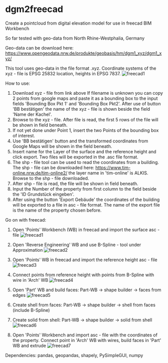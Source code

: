 # dgm2freecad
Create a pointcloud from digital elevation model for use in freecad BIM Workbench

So far tested with geo-data from North Rhine-Westphalia, Germany

Geo-data can be download here:
https://www.opengeodata.nrw.de/produkte/geobasis/hm/dgm1_xyz/dgm1_xyz/

This tool uses geo-data in the file format .xyz.
Coordinate systems of the xyz - file is EPSG 25832 location, heights in EPSG 7837.
![freecad1](https://user-images.githubusercontent.com/18013240/170890219-8a12cc7e-eaf4-4f9d-8e7a-47087e42c022.png)



How to use:
1. Download xyz - file from link above
   If filename is unknown you can copy 2 points from google maps and paste it as a bounding box to the input fields 'Bounding Box Pkt 1'
   and 'Bounding Box Pkt2'. After use of button 'BB bestätigen' the name of the xyz - file is shown beside the field 'Name der Kachel'.
2. Browse to the xyz - file. After file is read, the first 5 rows of the file will be shown in field beneath.
3. If not yet done under Point 1, insert the two Points of the bounding box of interest.
4. Use 'BB bestätigen' button and the transformed coordinates from Google Maps will be shown in the field beneath.
5. Insert name for the Layer of the surface and the reference height and click export. Two files will be exported in the .asc file format.
6. The shp - file tool can be used to read the coordinates from a building. The shp - file can be downloaded here:
   https://www.tim-online.nrw.de/tim-online2/ the layer name in 'tim-online' is ALKIS. Browse to the shp - file downloaded.
7. After shp - file is read, the  file will be shown in field beneath.
8. Input the Number of the property from first column to the field beside the 'ID Grundstück eingeben'.
9. After using the button 'Export Gebäude' the coordinates of the building will be exported to a file in asc - file format.
   The name of the export file is the name of the property chosen before.


Go on with freecad:
1. Open 'Points' Workbench (WB) in freecad and import the surface asc - file 
![freecad1](https://user-images.githubusercontent.com/18013240/170785617-fb1c9f5f-3245-4a42-b389-5ad099caf9c5.png)

3. Open 'Reverse Engineering' WB and use B-Spline - tool under Approximation
![freecad2](https://user-images.githubusercontent.com/18013240/170785865-e272f6aa-8bf9-40a8-a0ce-92fb4747d1fa.png)

5. Open 'Points' WB in freecad and import the reference height asc - file
![freecad3](https://user-images.githubusercontent.com/18013240/170786171-df005d82-6cc9-458c-8b9d-baa030f746af.png)

6. Connect points from reference height with points from B-Spline with wire in 'Arch' WB
![freecad4](https://user-images.githubusercontent.com/18013240/170786438-295f6f5d-42de-4f6a-b221-998bc2535846.png)

7. Open 'Part' WB and build faces: Part-WB -> shape builder -> faces from edges
![freecad5](https://user-images.githubusercontent.com/18013240/170786896-3a2c89d4-714d-4733-b4d8-96d455eb96fa.png)

8. Create shell from faces: Part-WB -> shape builder -> shell from faces (include B-Spline)
9. Create solid from shell: Part-WB -> shape builder -> solid from shell 
![freecad6](https://user-images.githubusercontent.com/18013240/170787638-7da91d1a-633c-4f14-b224-de92f9fd5ed5.png)
10. Open 'Points' Workbench and import asc - file with the coordinates of the property. 
    Connect point in  'Arch' WB with wires, build faces in 'Part' WB and extrude
![freecad7](https://user-images.githubusercontent.com/18013240/170788869-c39df375-b4de-45e8-95c0-f5b0a928366f.png)


Dependencies:
pandas, geopandas, shapely, PySimpleGUI, numpy


